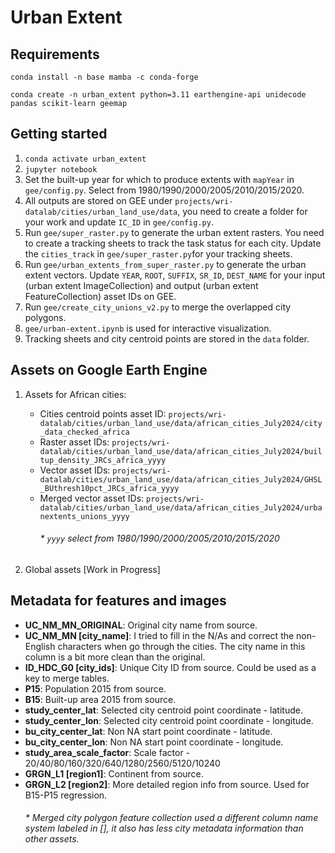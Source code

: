 # Urban Extent

## Requirements
`conda install -n base mamba -c conda-forge`

`conda create -n urban_extent python=3.11 earthengine-api unidecode pandas scikit-learn geemap`

## Getting started
1. `conda activate urban_extent`
2. `jupyter notebook`
3. Set the built-up year for which to produce extents with `mapYear` in `gee/config.py`. Select from 1980/1990/2000/2005/2010/2015/2020.
4. All outputs are stored on GEE under `projects/wri-datalab/cities/urban_land_use/data`, you need to create a folder for your work and update `IC_ID` in `gee/config.py`.
5. Run `gee/super_raster.py` to generate the urban extent rasters. You need to create a tracking sheets to track the task status for each city. Update the `cities_track` in `gee/super_raster.py`for your tracking sheets.
6. Run `gee/urban_extents_from_super_raster.py` to generate the urban extent vectors. Update `YEAR`, `ROOT`, `SUFFIX`, `SR_ID`, `DEST_NAME` for your input (urban extent ImageCollection) and output (urban extent FeatureCollection) asset IDs on GEE. 
7. Run `gee/create_city_unions_v2.py` to merge the overlapped city polygons.
8. `gee/urban-extent.ipynb` is used for interactive visualization.
9. Tracking sheets and city centroid points are stored in the `data` folder.

## Assets on Google Earth Engine
1. Assets for African cities:
    - Cities centroid points asset ID: `projects/wri-datalab/cities/urban_land_use/data/african_cities_July2024/city_data_checked_africa`
    - Raster asset IDs: `projects/wri-datalab/cities/urban_land_use/data/african_cities_July2024/builtup_density_JRCs_africa_yyyy`
    - Vector asset IDs: `projects/wri-datalab/cities/urban_land_use/data/african_cities_July2024/GHSL_BUthresh10pct_JRCs_africa_yyyy`
    - Merged vector asset IDs: `projects/wri-datalab/cities/urban_land_use/data/african_cities_July2024/urbanextents_unions_yyyy`
        ###### * `yyyy` select from 1980/1990/2000/2005/2010/2015/2020

2. Global assets [Work in Progress]

## Metadata for features and images
- **UC_NM_MN_ORIGINAL**: Original city name from source.
- **UC_NM_MN [city_name]**: I tried to fill in the N/As and correct the non-English characters when go through the cities. The city name in this column is a bit more clean than the original.
- **ID_HDC_G0 [city_ids]**: Unique City ID from source. Could be used as a key to merge tables.
- **P15**: Population 2015 from source.
- **B15**: Built-up area 2015 from source.
- **study_center_lat**: Selected city centroid point coordinate - latitude.
- **study_center_lon**: Selected city centroid point coordinate - longitude.
- **bu_city_center_lat**: Non NA start point coordinate - latitude.
- **bu_city_center_lon**:  Non NA start point coordinate - longitude.
- **study_area_scale_factor**: Scale factor - 20/40/80/160/320/640/1280/2560/5120/10240
- **GRGN_L1 [region1]**: Continent from source.
- **GRGN_L2 [region2]**: More detailed region info from source. Used for B15-P15 regression. 
    ###### * Merged city polygon feature collection used a different column name system labeled in [], it also has less city metadata information than other assets.
